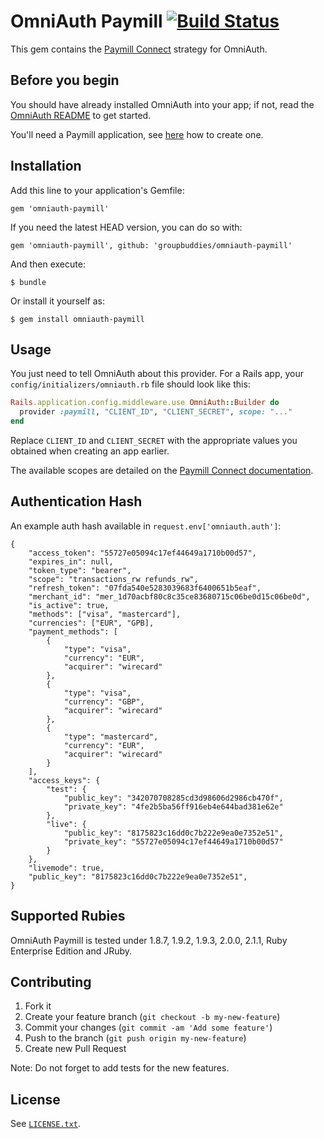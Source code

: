 # OmniAuth Paymill [![Build Status](https://travis-ci.org/groupbuddies/omniauth-paymill.svg?branch=master)](https://travis-ci.org/groupbuddies/omniauth-paymill)

This gem contains the [Paymill Connect](https://www.paymill.com/tr-tr/documentation-3/add-ons/connect/) strategy for OmniAuth.

## Before you begin

You should have already installed OmniAuth into your app; if not, read the [OmniAuth README](https://github.com/intridea/omniauth) to get started.

You'll need a Paymill application, see [here](https://paymill.com/en-gb/unite-documentation/#registerApplication) how to create one.

## Installation

Add this line to your application's Gemfile:

    gem 'omniauth-paymill'

If you need the latest HEAD version, you can do so with:

    gem 'omniauth-paymill', github: 'groupbuddies/omniauth-paymill'

And then execute:

    $ bundle

Or install it yourself as:

    $ gem install omniauth-paymill


## Usage

You just need to tell OmniAuth about this provider. For a Rails app, your
`config/initializers/omniauth.rb` file should look like this:

```ruby
Rails.application.config.middleware.use OmniAuth::Builder do
  provider :paymill, "CLIENT_ID", "CLIENT_SECRET", scope: "..."
end
```

Replace `CLIENT_ID` and `CLIENT_SECRET` with the appropriate values you obtained when creating an app earlier.

The available scopes are detailed on the [Paymill Connect documentation](https://www.paymill.com/tr-tr/documentation-3/add-ons/connect/).

## Authentication Hash
An example auth hash available in `request.env['omniauth.auth']`:

    {
        "access_token": "55727e05094c17ef44649a1710b00d57",
        "expires_in": null,
        "token_type": "bearer",
        "scope": "transactions_rw refunds_rw",
        "refresh_token": "07fda540e5283039683f6400651b5eaf",
        "merchant_id": "mer_1d70acbf80c8c35ce83680715c06be0d15c06be0d",
        "is_active": true,
        "methods": ["visa", "mastercard"],
        "currencies": ["EUR", "GPB],
        "payment_methods": [
            {
                "type": "visa",
                "currency": "EUR",
                "acquirer": "wirecard"
            },
            {
                "type": "visa",
                "currency": "GBP",
                "acquirer": "wirecard"
            },
            {
                "type": "mastercard",
                "currency": "EUR",
                "acquirer": "wirecard"
            }
        ],
        "access_keys": {
            "test": {
                "public_key": "342070708285cd3d98606d2986cb470f",
                "private_key": "4fe2b5ba56ff916eb4e644bad381e62e"
            },
            "live": {
                "public_key": "8175823c16dd0c7b222e9ea0e7352e51",
                "private_key": "55727e05094c17ef44649a1710b00d57"
            }
        },
        "livemode": true,
        "public_key": "8175823c16dd0c7b222e9ea0e7352e51",
    }

## Supported Rubies

OmniAuth Paymill is tested under 1.8.7, 1.9.2, 1.9.3, 2.0.0, 2.1.1, Ruby
Enterprise Edition and JRuby.

## Contributing

1. Fork it
2. Create your feature branch (`git checkout -b my-new-feature`)
3. Commit your changes (`git commit -am 'Add some feature'`)
4. Push to the branch (`git push origin my-new-feature`)
5. Create new Pull Request

Note: Do not forget to add tests for the new features.

## License

See [`LICENSE.txt`](https://github.com/groupbuddies/omniauth-paymill/blob/master/LICENSE.txt).

